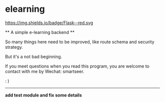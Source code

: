 # elearning
https://img.shields.io/badge/Flask--red.svg

** A simple e-learning backend **

So many things here need to be improved, like route schema and security strategy.

But it's a not bad beginning.

If you meet questions when you read this program, you are welcome to contact with me by Wechat: smartseer.

: )

---
**add test module and fix some details**
